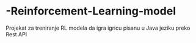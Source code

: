 # -Reinforcement-Learning-model
Projekat za treniranje RL modela da igra igricu pisanu u Java jeziku preko Rest API
